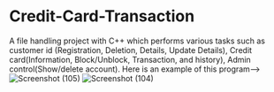 # Credit-Card-Transaction
A file handling project with C++ which performs various tasks such as customer id (Registration, Deletion, Details, Update Details), Credit card(Information, Block/Unblock, Transaction, and history), Admin control(Show/delete account).
Here is an example of this program-->
![Screenshot (105)](https://user-images.githubusercontent.com/82153355/125991280-7208007b-a7fa-4e87-86bf-8a1a876aa9eb.png)
![Screenshot (104)](https://user-images.githubusercontent.com/82153355/125991314-5c5c6118-cb57-417f-8857-6a1ae3ec0dfb.png)

